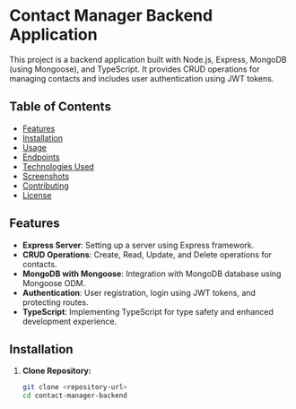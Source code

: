 # Contact Manager Backend Application

This project is a backend application built with Node.js, Express, MongoDB (using Mongoose), and TypeScript. It provides CRUD operations for managing contacts and includes user authentication using JWT tokens.

## Table of Contents

- [Features](#features)
- [Installation](#installation)
- [Usage](#usage)
- [Endpoints](#endpoints)
- [Technologies Used](#technologies-used)
- [Screenshots](#screenshots)
- [Contributing](#contributing)
- [License](#license)

## Features

- **Express Server**: Setting up a server using Express framework.
- **CRUD Operations**: Create, Read, Update, and Delete operations for contacts.
- **MongoDB with Mongoose**: Integration with MongoDB database using Mongoose ODM.
- **Authentication**: User registration, login using JWT tokens, and protecting routes.
- **TypeScript**: Implementing TypeScript for type safety and enhanced development experience.

## Installation

1. **Clone Repository:**

   ```bash
   git clone <repository-url>
   cd contact-manager-backend

